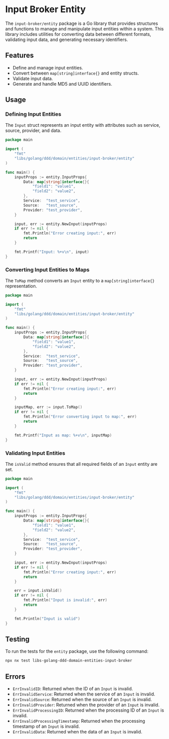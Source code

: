 # Input Broker Entity

The `input-broker/entity` package is a Go library that provides structures and functions to manage and manipulate input entities within a system. This library includes utilities for converting data between different formats, validating input data, and generating necessary identifiers.

## Features

- Define and manage input entities.
- Convert between `map[string]interface{}` and entity structs.
- Validate input data.
- Generate and handle MD5 and UUID identifiers.

## Usage

### Defining Input Entities

The `Input` struct represents an input entity with attributes such as service, source, provider, and data.

```go
package main

import (
    "fmt"
    "libs/golang/ddd/domain/entities/input-broker/entity"
)

func main() {
    inputProps := entity.InputProps{
        Data: map[string]interface{}{
            "field1": "value1",
            "field2": "value2",
        },
        Service:  "test_service",
        Source:   "test_source",
        Provider: "test_provider",
    }

    input, err := entity.NewInput(inputProps)
    if err != nil {
        fmt.Println("Error creating input:", err)
        return
    }

    fmt.Printf("Input: %+v\n", input)
}
```

### Converting Input Entities to Maps

The `ToMap` method converts an `Input` entity to a `map[string]interface{}` representation.

```go
package main

import (
    "fmt"
    "libs/golang/ddd/domain/entities/input-broker/entity"
)

func main() {
    inputProps := entity.InputProps{
        Data: map[string]interface{}{
            "field1": "value1",
            "field2": "value2",
        },
        Service:  "test_service",
        Source:   "test_source",
        Provider: "test_provider",
    }

    input, err := entity.NewInput(inputProps)
    if err != nil {
        fmt.Println("Error creating input:", err)
        return
    }

    inputMap, err := input.ToMap()
    if err != nil {
        fmt.Println("Error converting input to map:", err)
        return
    }

    fmt.Printf("Input as map: %+v\n", inputMap)
}
```

### Validating Input Entities

The `isValid` method ensures that all required fields of an `Input` entity are set.

```go
package main

import (
    "fmt"
    "libs/golang/ddd/domain/entities/input-broker/entity"
)

func main() {
    inputProps := entity.InputProps{
        Data: map[string]interface{}{
            "field1": "value1",
            "field2": "value2",
        },
        Service:  "test_service",
        Source:   "test_source",
        Provider: "test_provider",
    }

    input, err := entity.NewInput(inputProps)
    if err != nil {
        fmt.Println("Error creating input:", err)
        return
    }

    err = input.isValid()
    if err != nil {
        fmt.Println("Input is invalid:", err)
        return
    }

    fmt.Println("Input is valid")
}
```

## Testing

To run the tests for the `entity` package, use the following command:

```sh
npx nx test libs-golang-ddd-domain-entities-input-broker
```

## Errors

- `ErrInvalidID`: Returned when the ID of an `Input` is invalid.
- `ErrInvalidService`: Returned when the service of an `Input` is invalid.
- `ErrInvalidSource`: Returned when the source of an `Input` is invalid.
- `ErrInvalidProvider`: Returned when the provider of an `Input` is invalid.
- `ErrInvalidProcessingID`: Returned when the processing ID of an `Input` is invalid.
- `ErrInvalidProcessingTimestamp`: Returned when the processing timestamp of an `Input` is invalid.
- `ErrInvalidData`: Returned when the data of an `Input` is invalid.